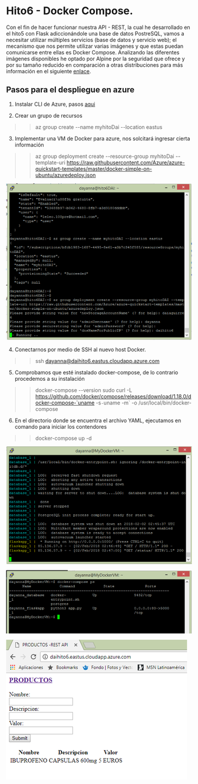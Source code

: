 # Hito6 - Docker Compose.

Con el fin de hacer funcionar nuestra API - REST, la cual he desarrollado en el hito5 con Flask adiccionándole una base de datos PostreSQL, vamos a necesitar utilizar múltiples servicios (base de datos y servicio web); el  mecanismo que nos permite utilizar varias imágenes y que estas puedan comunicarse entre ellas es Docker Compose. Analizando las diferentes imágenes disponibles he optado por Alpine por la seguridad que ofrece y por su tamaño reducido en comparación a otras distribuciones para más información en el siguiente [enlace](https://www.redeszone.net/2017/12/05/disponible-alpine-linux-3-7/). 

## Pasos para el despliegue en azure

1. Instalar CLI de Azure, pasos [aqui](https://github.com/daiaguirre979/ProyectoMasterCC/tree/master/automatizacion) 

2. Crear un grupo de recursos
>
>> az group create --name myhitoDai --location eastus

3. Implementar una VM de Docker para azure, nos solcitará ingresar cierta información
>
>> az group deployment create --resource-group myhitoDai --template-uri https://raw.githubusercontent.com/Azure/azure-quickstart-templates/master/docker-simple-on-ubuntu/azuredeploy.json

![Con titulo](https://github.com/daiaguirre979/CC-Master/blob/master/ima1.png "Compo")


4. Conectarnos por medio de SSH al nuevo host Docker.
>
>> ssh dayanna@daihito6.eastus.cloudapp.azure.com

5. Comprobamos que esté instalado docker-compose, de lo contrario procedemos a su instalación
>
>> docker-compose --version
>> sudo curl -L https://github.com/docker/compose/releases/download/1.18.0/docker-compose-`uname -s`-`uname -m` -o /usr/local/bin/docker-compose

6. En el directorio donde se encuentra el archivo YAML, ejecutamos en comando para iniciar los contendores
>
>> docker-compose up -d

![Con titulo](https://github.com/daiaguirre979/CC-Master/blob/master/ima2.png "Compo")

![Con titulo](https://github.com/daiaguirre979/CC-Master/blob/master/ima3.png "Compo")

![Con titulo](https://github.com/daiaguirre979/CC-Master/blob/master/ima4.png "Compo")
